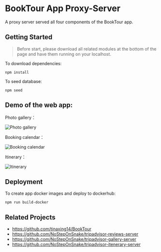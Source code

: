# BookTour App Proxy-Server

A proxy server served all four components of the BookTour app.

## Getting Started
> Before start, please download all related modules at the bottom of the page and have them running on your localhost.

To download dependencies:
```
npm install
```
To seed database:
```
npm seed
```

## Demo of the web app:

Photo gallery：

![Photo gallery](https://media.giphy.com/media/h6fmk1x0q4s6AU6Uxg/giphy.gif)

Booking calendar：

![Booking calendar](https://media.giphy.com/media/Up2VldGmdXnkg5uOMX/giphy.gif)

Itinerary：

![Itinerary](https://media.giphy.com/media/YNCmzUFkDuzkvAu0Oh/giphy.gif)


## Deployment

To create app docker images and deploy to dockerhub:
```
npm run build-docker
```

## Related Projects
  - https://github.com/tinaxing14/BookTour
  - https://github.com/NoStepOnSnake/tripadvisor-reviews-server
  - https://github.com/NoStepOnSnake/tripadvisor-gallery-server
  - https://github.com/NoStepOnSnake/tripadvisor-itenerary-server
  

